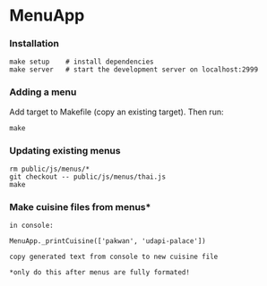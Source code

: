 # MenuApp

### Installation

    make setup    # install dependencies
    make server   # start the development server on localhost:2999

### Adding a menu

Add target to Makefile (copy an existing target). Then run:

    make

### Updating existing menus

    rm public/js/menus/*
    git checkout -- public/js/menus/thai.js
    make
    
### Make cuisine files from menus*

    in console:

    MenuApp._printCuisine(['pakwan', 'udapi-palace'])
    
    copy generated text from console to new cuisine file
    
    *only do this after menus are fully formated! 
